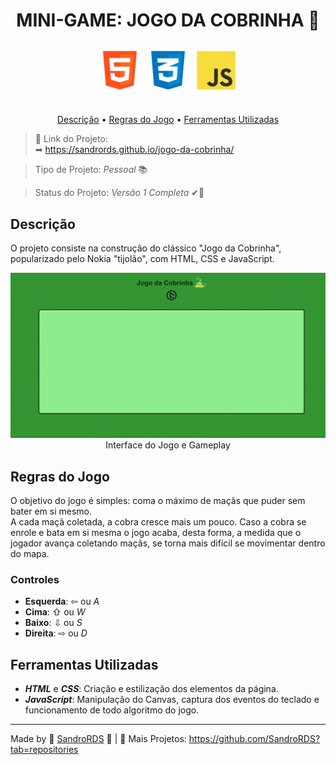 <h1> 
<p align="center"> MINI-GAME: JOGO DA COBRINHA &#128013; </p>

<p align="center"> 
    <img src="images/html.png">
    <img src="images/css.png">
    <img src="images/javascript.png">
</p>
</h1>

<p align="center"> 
<a href="#descricao">Descrição</a> &bull; <a href="#regras">Regras do Jogo</a> &bull; <a href="#ferramentas">Ferramentas Utilizadas</a>
</p>

> &#x1F517; Link do Projeto:  
&#x27A1; https://sandrords.github.io/jogo-da-cobrinha/

> Tipo de Projeto: *Pessoal* &#x1F4DA;

> Status do Projeto: *Versão 1 Completa* &#10004;&#x1F6A7;

<h2 id="descricao"> Descrição </h2>
O projeto consiste na construção do clássico "Jogo da Cobrinha", popularizado pelo Nokia "tijolão", com HTML, CSS e JavaScript. 

<p align="center">
<img src="images/gameplay.gif" width="800px">
<br>
Interface do Jogo e Gameplay
</p>

<h2 id="regras"> Regras do Jogo </h2>
O objetivo do jogo é simples: coma o máximo de maçãs que puder sem bater em si mesmo.  

<br>
A cada maçã coletada, a cobra cresce mais um pouco. Caso a cobra se enrole e bata em si mesma o jogo acaba, desta forma, a medida que o jogador avança coletando maçãs, se torna mais difícil se movimentar dentro do mapa.

<h3>Controles</h3>

* **Esquerda**: &#8678; ou *A*
* **Cima**: &#8679; ou *W*
* **Baixo**: &#8681; ou *S*
* **Direita**: &#8680; ou *D*

<h2 id="ferramentas"> Ferramentas Utilizadas </h2>

* ***HTML*** e ***CSS***: Criação e estilização dos elementos da página.
* ***JavaScript***: Manipulação do Canvas, captura dos eventos do teclado e funcionamento de todo algoritmo do jogo.

---
Made by &#128153; [SandroRDS](https://www.linkedin.com/in/sandro-rosa-de-souza-02a5bb241/) &#128153; | &#x1F47E; Mais Projetos: https://github.com/SandroRDS?tab=repositories